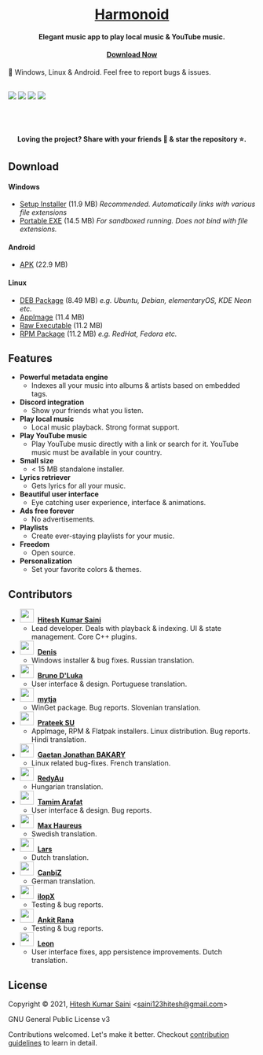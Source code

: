 <h1 align="center"><a href="https://github.com/alexmercerind/harmonoid">Harmonoid</a></h1>
<h4 align="center">Elegant music app to play local music & YouTube music.</h4>

<h4 align="center"><a href='#download'>Download Now</a></h4>

🏁 Windows, Linux & Android. Feel free to report bugs & issues.
<br></br>

![](https://github.com/harmonoid/harmonoid/blob/assets/Harmonoid-Snapshots/0.jpg?raw=true)
![](https://github.com/harmonoid/harmonoid/blob/assets/Harmonoid-Snapshots/1.jpg?raw=true)
![](https://github.com/harmonoid/harmonoid/blob/assets/Harmonoid-Snapshots/2.jpg?raw=true)
![](https://github.com/harmonoid/harmonoid/blob/assets/Android.jpg?raw=true)

<br></br>

<h4  align="center">Loving the project? Share with your friends 💜 & star the repository ⭐.</h4>

## Download

#### **Windows**

- [Setup Installer](https://github.com/harmonoid/harmonoid/releases/latest/download/harmonoid-windows-setup.exe) (11.9 MB) _Recommended. Automatically links with various file extensions_
- [Portable EXE](https://github.com/harmonoid/harmonoid/releases/latest/download/harmonoid-windows-exe.zip) (14.5 MB) _For sandboxed running. Does not bind with file extensions._

#### **Android**

- [APK](https://github.com/harmonoid/harmonoid/releases/latest/download/harmonoid-android.apk) (22.9 MB)

#### **Linux**

- [DEB Package](https://github.com/harmonoid/harmonoid/releases/latest/download/harmonoid-linux-x86_64.deb) (8.49 MB) _e.g. Ubuntu, Debian, elementaryOS, KDE Neon etc._
- [AppImage](https://github.com/harmonoid/harmonoid/releases/latest/download/harmonoid-linux-x86_64.AppImage) (11.4 MB)
- [Raw Executable](https://github.com/harmonoid/harmonoid/releases/latest/download/harmonoid-linux-x86_64.tar.gz) (11.2 MB)
- [RPM Package](https://github.com/harmonoid/harmonoid/releases/latest/download/harmonoid-linux-x86_64.rpm) (11.2 MB) _e.g. RedHat, Fedora etc._

## Features

- **Powerful metadata engine**
  - Indexes all your music into albums & artists based on embedded tags.
- **Discord integration**
  - Show your friends what you listen.
- **Play local music**
  - Local music playback. Strong format support.
- **Play YouTube music**
  - Play YouTube music directly with a link or search for it. YouTube music must be available in your country.
- **Small size**
  - < 15 MB standalone installer.
- **Lyrics retriever**
  - Gets lyrics for all your music.
- **Beautiful user interface**
  - Eye catching user experience, interface & animations.
- **Ads free forever**
  - No advertisements.
- **Playlists**
  - Create ever-staying playlists for your music.
- **Freedom**
  - Open source.
- **Personalization**
  - Set your favorite colors & themes.

## Contributors

<!--
template = '''
  <li>
    <img src='{}' height='28' width='28'></img>&nbsp;&nbsp;<strong><a href='{}'>{}</a></strong>
    <ul>
      <li>{}</li>
    </ul>
  </li>'''
result = ''
for contributor in contributors:
    html = template.format(
        contributor[1], contributor[0], contributor[2], contributor[3])
    result += html

print(
    f'''<ul>{result}
</ul>'''
)
-->

<ul>
  <li>
    <img src='https://avatars.githubusercontent.com/u/28951144?s=80&v=4' height='28' width='28'></img>&nbsp;&nbsp;<strong><a href='https://github.com/alexmercerind'>Hitesh Kumar Saini</a></strong>
    <ul>
      <li>Lead developer. Deals with playback & indexing. UI & state management. Core C++ plugins.</li>
    </ul>
  </li>
  <li>
    <img src='https://avatars.githubusercontent.com/u/64320078?s=80&v=4' height='28' width='28'></img>&nbsp;&nbsp;<strong><a href='https://github.com/raitonoberu'>Denis</a></strong>
    <ul>
      <li>Windows installer & bug fixes. Russian translation.</li>
    </ul>
  </li>
  <li>
    <img src='https://avatars.githubusercontent.com/u/45696119?s=80&v=4' height='28' width='28'></img>&nbsp;&nbsp;<strong><a href='https://github.com/bdlukaa'>Bruno D'Luka</a></strong>
    <ul>
      <li>User interface & design. Portuguese translation.</li>
    </ul>
  </li>
  <li>
    <img src='https://avatars.githubusercontent.com/u/52399966?s=80&v=4' height='28' width='28'></img>&nbsp;&nbsp;<strong><a href='https://github.com/mytja'>mytja</a></strong>
    <ul>
      <li>WinGet package. Bug reports. Slovenian translation.</li>
    </ul>
  </li>
  <li>
    <img src='https://avatars.githubusercontent.com/u/41370460?s=80&v=4' height='28' width='28'></img>&nbsp;&nbsp;<strong><a href='https://github.com/prateekmedia'>Prateek SU</a></strong>
    <ul>
      <li>AppImage, RPM & Flatpak installers. Linux distribution. Bug reports. Hindi translation.</li>
    </ul>
  </li>
  <li>
    <img src='https://avatars.githubusercontent.com/u/43904633?s=80&v=4' height='28' width='28'></img>&nbsp;&nbsp;<strong><a href='https://github.com/gaetan1903'>Gaetan Jonathan BAKARY</a></strong>
    <ul>
      <li>Linux related bug-fixes. French translation.</li>
    </ul>
  </li>
  <li>
    <img src='https://avatars.githubusercontent.com/u/12989935?s=80&v=4' height='28' width='28'></img>&nbsp;&nbsp;<strong><a href='https://github.com/RedyAu'>RedyAu</a></strong>
    <ul>
      <li>Hungarian translation.</li>
    </ul>
  </li>
  <li>
    <img src='https://avatars.githubusercontent.com/u/31634638?s=80&v=4' height='28' width='28'></img>&nbsp;&nbsp;<strong><a href='https://github.com/arafatamim'>Tamim Arafat</a></strong>
    <ul>
      <li>User interface & design. Bug reports.</li>
    </ul>
  </li>
  <li>
    <img src='https://avatars.githubusercontent.com/u/10137?s=80&v=4' height='28' width='28'></img>&nbsp;&nbsp;<strong><a href='mailto:max.haureus@gmail.com'>Max Haureus</a></strong>
    <ul>
      <li>Swedish translation.</li>
    </ul>
  </li>
  <li>
    <img src='https://avatars.githubusercontent.com/u/16196003?s=80&v=4' height='28' width='28'></img>&nbsp;&nbsp;<strong><a href='https://github.com/kebabinjeneus'>Lars</a></strong>
    <ul>
      <li>Dutch translation.</li>
    </ul>
  </li>
  <li>
    <img src='https://avatars.githubusercontent.com/u/47820557?s=80&v=4' height='28' width='28'></img>&nbsp;&nbsp;<strong><a href='https://github.com/MickLesk'>CanbiZ</a></strong>
    <ul>
      <li>German translation.</li>
    </ul>
  </li>
  <li>
    <img src='https://avatars.githubusercontent.com/u/8049534?s=80&v=4' height='28' width='28'></img>&nbsp;&nbsp;<strong><a href='https://github.com/ilopX'>ilopX</a></strong>
    <ul>
      <li>Testing & bug reports.</li>
    </ul>
  </li>
  <li>
    <img src='https://avatars.githubusercontent.com/u/56985621?s=80&v=4' height='28' width='28'></img>&nbsp;&nbsp;<strong><a href='https://github.com/7HAVEN'>Ankit Rana</a></strong>
    <ul>
      <li>Testing & bug reports.</li>
    </ul>
  </li>
  <li>
    <img src='https://avatars.githubusercontent.com/u/75587960?s=80&v=4' height='28' width='28'></img>&nbsp;&nbsp;<strong><a href='https://github.com/LeonHoog'>Leon</a></strong>
    <ul>
      <li>User interface fixes, app persistence improvements. Dutch translation.</li>
    </ul>
  </li>
</ul>


## License

Copyright © 2021, [Hitesh Kumar Saini](https://github.com/alexmercerind) <[saini123hitesh@gmail.com](mailto:saini123hitesh@gmail.com)>

GNU General Public License v3

Contributions welcomed. Let's make it better.
Checkout [contribution guidelines](https://github.com/harmonoid/harmonoid/blob/master/CONTRIBUTING.md) to learn in detail.
